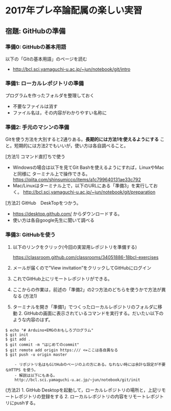 # 2017年プレ卒論配属の楽しい実習

## 宿題: GitHubの準備

### 準備0: GitHubの基本用語
以下の「Gitの基本用語」のページを読む
- http://bcl.sci.yamaguchi-u.ac.jp/~jun/notebook/git/intro

### 準備1: ローカルレポジトリの準備
プログラムを作ったフォルダを整理しておく
- 不要なファイルは消す
- ファイル名は，その内容がわかりやすい名称に

### 準備2: 手元のマシンの準備
Gitを使う方法を大別すると2通りある。**長期的には方法1を使えるようにする** こと。短期的には方法2でもいいが，使い方は各自調べること。

[方法1] コマンド直打ちで使う
- Windowsの場合は以下を見てGit Bashを使えるようにすれば，LinuxやMacと同様に
	ターミナル上で操作できる。
	https://qiita.com/shinsumicco/items/a1c799640131ae33c792
- Mac/Linuxはターミナル上で，以下のURLにある「準備3」を実行しておく。 http://bcl.sci.yamaguchi-u.ac.jp/~jun/notebook/git/preparation

[方法2] GitHub　DeskTopをつかう。
- https://desktop.github.com/ からダウンロードする。
- 使い方は各自google先生に聞いて調べる

### 準備3: GitHubを使う
1. 以下のリンクをクリック(今回の実習用レポジトリを準備する)

	https://classroom.github.com/classrooms/34051886-18bcl-exercises

2. メールが届くので”View invitation”をクリックしてGitHubにログイン
3. これでGitHub上にリモートレポジトリができる。
4. ここからの作業は，前述の「準備2」の2つ方法のどちらを使うかで方法が異なる
	(方法1)
  1. ターミナルを開き「準備1」でつくったローカルレポジトリのフォルダに移動
	2. GitHubの画面に表示されているコマンドを実行する。だいたい以下のような内容のはず。
  ```
  $ echo "# Arduino+EMGのおもしろプログラム"
  $ git init
  $ git add .
  $ git commit -m "はじめてのcommit"
  $ git remote add origin https:/// <=ここは各自異なる
  $ git push -u origin master
  ```

        - リポジトリ名はもGitHubのページの上の方にある。なれない時には余計な設定が不要なHTTPS を使う。
		- 解説は以下にもある。
		http://bcl.sci.yamaguchi-u.ac.jp/~jun/notebook/git/init
(方法2)
    1. GitHub Desktopを起動して，ローカルレポジトリの場所と，上記リモートレポジトリの登録をする
    2. ローカルレポジトリの内容をリモートレポジトリにpushする。
